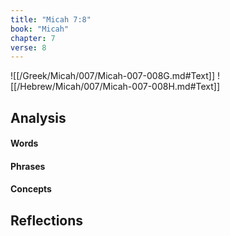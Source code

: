 ```yaml
---
title: "Micah 7:8"
book: "Micah"
chapter: 7
verse: 8
---
```

![[/Greek/Micah/007/Micah-007-008G.md#Text]]
![[/Hebrew/Micah/007/Micah-007-008H.md#Text]]

## Analysis

#### Words

#### Phrases

#### Concepts

## Reflections
